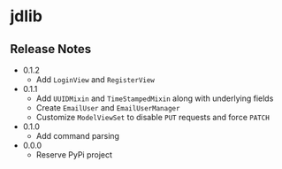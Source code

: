 # jdlib

## Release Notes

- 0.1.2
    - Add `LoginView` and `RegisterView`
- 0.1.1
    - Add `UUIDMixin` and `TimeStampedMixin` along with underlying fields
    - Create `EmailUser` and `EmailUserManager`
    - Customize `ModelViewSet` to disable `PUT` requests and force `PATCH`
- 0.1.0
    - Add command parsing
- 0.0.0
    - Reserve PyPi project
